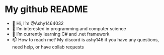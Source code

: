 # My github README
- 👋 Hi, I’m @Ashy1464032
- 👀 I’m interested in programming and computer science
- 🌱 I’m currently learning C# and .net framework
- 📫 How to reach me? My discord is ashy146 if you have any questions, need help, or have collab requests
